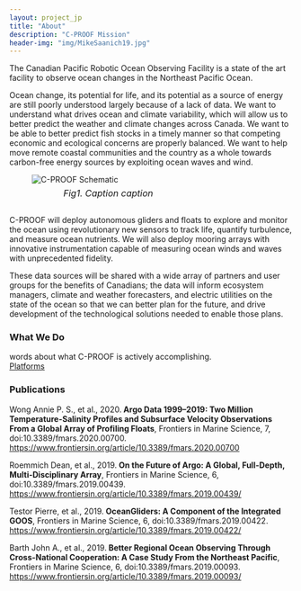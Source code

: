 ```yaml
---
layout: project_jp
title: "About"
description: "C-PROOF Mission"
header-img: "img/MikeSaanich19.jpg"
---
```


<style>

html,body
{
    overflow-x: hidden; 
}

</style>

<body>
The Canadian Pacific Robotic Ocean Observing Facility is a state of the art facility to observe ocean changes in the Northeast Pacific Ocean.

Ocean change, its potential for life, and its potential as a source of energy are still poorly understood largely because of a lack of data. We want to understand what drives ocean and climate variability, which will allow us to better predict the weather and climate changes across Canada. We want to be able to better predict fish stocks in a timely manner so that competing economic and ecological concerns are properly balanced. We want to help move remote coastal communities and the country as a whole towards carbon-free energy sources by exploiting ocean waves and wind.
</body>

<div class="containerjp">
<figure>
<img src="img/CPROOFSketch.jpg" alt="C-PROOF Schematic">
<figcaption style="text-align:left;padding: 6px;position:relative;left:50px;font-style: italic;font-size: 16px;">Fig1. Caption caption</figcaption>
</figure>
</div>


<body>
<h3> </h3>
C-PROOF will deploy autonomous gliders and floats to explore and monitor the ocean using revolutionary new sensors to track life, quantify turbulence, and measure ocean nutrients. We will also deploy mooring arrays with innovative instrumentation capable of measuring ocean winds and waves with unprecedented fidelity.

These data sources will be shared with a wide array of partners and user groups for the benefits of Canadians; the data will inform ecosystem managers, climate and weather forecasters, and electric utilities on the state of the ocean so that we can better plan for the future, and drive development of the technological solutions needed to enable those plans.

<h3>What We Do</h3>

words about what C-PROOF is actively accomplishing. 
<br>
<a href= '{{ site.baseurl }}/platforms/'>Platforms</a>

<h3>Publications</h3>

<p>Wong Annie P. S., et al., 2020.<strong> Argo Data 1999–2019: Two Million Temperature-Salinity Profiles and Subsurface Velocity Observations From a Global Array of Profiling Floats</strong>, Frontiers in Marine Science, 7, doi:10.3389/fmars.2020.00700. 	 	 
<a href='https://www.frontiersin.org/article/10.3389/fmars.2020.00700'>https://www.frontiersin.org/article/10.3389/fmars.2020.00700</a></p>

<p>Roemmich Dean, et al., 2019.<strong> On the Future of Argo: A Global, Full-Depth, Multi-Disciplinary Array</strong>, Frontiers in Marine Science, 6, doi:10.3389/fmars.2019.00439.  	 
<a href='https://www.frontiersin.org/article/10.3389/fmars.2019.00439/'>https://www.frontiersin.org/article/10.3389/fmars.2019.00439/</a></p>

<p>Testor Pierre, et al., 2019.<strong> OceanGliders: A Component of the Integrated GOOS</strong>, Frontiers in Marine Science, 6, doi:10.3389/fmars.2019.00422.	 
<a href='https://www.frontiersin.org/article/10.3389/fmars.2019.00422/'>https://www.frontiersin.org/article/10.3389/fmars.2019.00422/</a></p>

<p>Barth John A., et al., 2019.<strong> Better Regional Ocean Observing Through Cross-National Cooperation: A Case Study From the Northeast Pacific</strong>, Frontiers in Marine Science, 6, doi:10.3389/fmars.2019.00093. 	 
<a href='https://www.frontiersin.org/article/10.3389/fmars.2019.00093/'>https://www.frontiersin.org/article/10.3389/fmars.2019.00093/</a></p>




</body>
